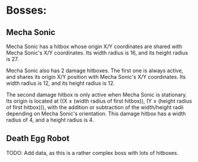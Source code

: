 # **Bosses:**
## **Mecha Sonic**

Mecha Sonic has a hitbox whose origin X/Y coordinates are shared with Mecha Sonic's X/Y coordinates.  Its width radius is 16, and its height radius is 27.

Mecha Sonic also has 2 damage hitboxes.
The first one is always active, and shares its origin X/Y position with Mecha Sonic's X/Y coordinates.  Its width radius is 12, and its height radius is 12.

The second damage hitbox is only active when Mecha Sonic is stationary.  Its origin is located at ((X ± (width radius of first hitbox)), (Y ± (height radius of first hitbox))), with the addition or subtraction of the width/height radii depending on Mecha Sonic's orientation.  This damage hitbox has a width radius of 4, and a height radius is 4.

## **Death Egg Robot**

TODO: Add data, as this is a rather complex boss with lots of hitboxes.
